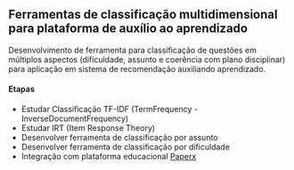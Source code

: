 ## Ferramentas de classificação multidimensional para plataforma de auxílio ao aprendizado

Desenvolvimento de ferramenta para classificação de questões em múltiplos aspectos (dificuldade, assunto e coerência com plano disciplinar) para aplicação em sistema de recomendação auxiliando aprendizado.

#### Etapas

- Estudar Classificação TF-IDF (TermFrequency - InverseDocumentFrequency)
- Estudar IRT (Item Response Theory)
- Desenvolver ferramenta de classificação por assunto
- Desenvolver ferramenta de classificação por dificuldade
- Integração com plataforma educacional [Paperx](www.paperx.com.br)
